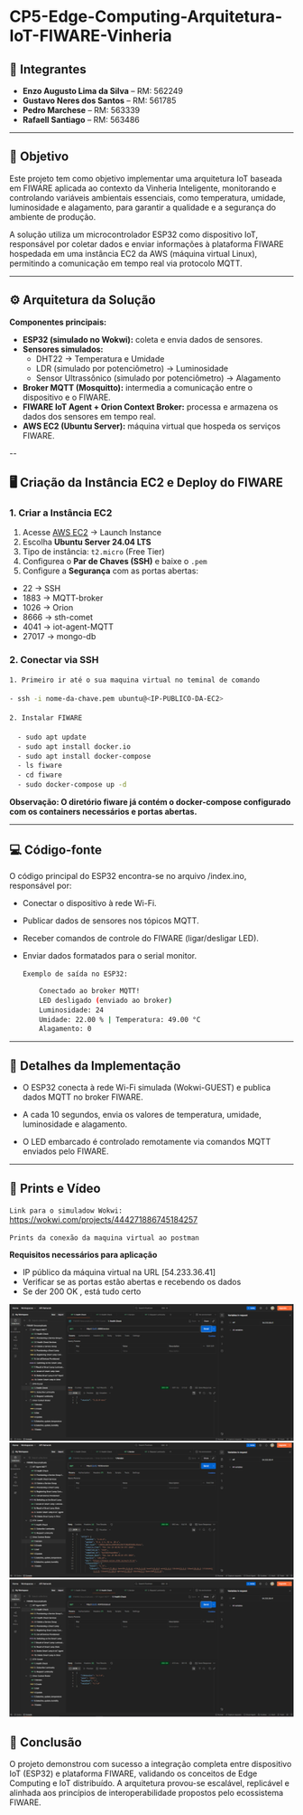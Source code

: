 # CP5-Edge-Computing-Arquitetura-IoT-FIWARE-Vinheria


## 👥 Integrantes
- **Enzo Augusto Lima da Silva** – RM: 562249  
- **Gustavo Neres dos Santos** – RM: 561785  
- **Pedro Marchese** – RM: 563339  
- **Rafaell Santiago** – RM: 563486  

---

## 🎯 Objetivo
Este projeto tem como objetivo implementar uma arquitetura IoT baseada em FIWARE aplicada ao contexto da Vinheria Inteligente, monitorando e controlando variáveis ambientais essenciais, como temperatura, umidade, luminosidade e alagamento, para garantir a qualidade e a segurança do ambiente de produção.

A solução utiliza um microcontrolador ESP32 como dispositivo IoT, responsável por coletar dados e enviar informações à plataforma FIWARE hospedada em uma instância EC2 da AWS (máquina virtual Linux), permitindo a comunicação em tempo real via protocolo MQTT.

---

## ⚙️ Arquitetura da Solução

**Componentes principais:**
- **ESP32 (simulado no Wokwi):** coleta e envia dados de sensores.  
- **Sensores simulados:**
  - DHT22 → Temperatura e Umidade  
  - LDR (simulado por potenciômetro) → Luminosidade  
  - Sensor Ultrassônico (simulado por potenciômetro) → Alagamento  
- **Broker MQTT (Mosquitto):** intermedia a comunicação entre o dispositivo e o FIWARE.  
- **FIWARE IoT Agent + Orion Context Broker:** processa e armazena os dados dos sensores em tempo real.  
- **AWS EC2 (Ubuntu Server):** máquina virtual que hospeda os serviços FIWARE.

--

## 🖥️ Criação da Instância EC2 e Deploy do FIWARE

### 1. Criar a Instância EC2

  1. Acesse [AWS EC2](https://aws.amazon.com/ec2/) → Launch Instance
  2. Escolha **Ubuntu Server 24.04 LTS**
  3. Tipo de instância: `t2.micro` (Free Tier)
  4. Configurea o **Par de Chaves (SSH)** e baixe o `.pem`
  5. Configure a **Segurança** com as portas abertas:
  - 22 → SSH
  - 1883 → MQTT-broker
  - 1026 → Orion 
  - 8666 → sth-comet
  - 4041 → iot-agent-MQTT
  - 27017 → mongo-db

### 2. Conectar via SSH
```bash
1. Primeiro ir até o sua maquina virtual no teminal de comando

- ssh -i nome-da-chave.pem ubuntu@<IP-PUBLICO-DA-EC2>

2. Instalar FIWARE

  - sudo apt update
  - sudo apt install docker.io 
  - sudo apt install docker-compose
  - ls fiware
  - cd fiware
  - sudo docker-compose up -d
```
**Observação: O diretório fiware já contém o docker-compose configurado com os containers necessários e portas abertas.**

---

## 💻 Código-fonte

O código principal do ESP32 encontra-se no arquivo /index.ino, responsável por:

- Conectar o dispositivo à rede Wi-Fi.

- Publicar dados de sensores nos tópicos MQTT.

- Receber comandos de controle do FIWARE (ligar/desligar LED).

- Enviar dados formatados para o serial monitor.
    
    `Exemplo de saída no ESP32:`
    ```bash
        Conectado ao broker MQTT!
        LED desligado (enviado ao broker)
        Luminosidade: 24
        Umidade: 22.00 % | Temperatura: 49.00 °C
        Alagamento: 0
    ```
---

## 🧠 Detalhes da Implementação

- O ESP32 conecta à rede Wi-Fi simulada (Wokwi-GUEST) e publica dados MQTT no broker FIWARE.

- A cada 10 segundos, envia os valores de temperatura, umidade, luminosidade e alagamento.

- O LED embarcado é controlado remotamente via comandos MQTT enviados pelo FIWARE.

---

## 🧾 Prints e Vídeo

`Link para o simuladow Wokwi:` https://wokwi.com/projects/444271886745184257

`Prints da conexão da maquina virtual ao postman`

**Requisitos necessários para aplicação**
- IP público da máquina virtual na URL [54.233.36.41]
- Verificar se as portas estão abertas e recebendo os dados
- Se der 200 OK , está tudo certo

![Porta STH-Comet](./src/images/STH-Comet.png)
![Porta Orion](./src/images/Orion.png)
![Porta Iot-Agent-MQTT](./src/images/Iot-Agent-MQTT.png)



## 🧩 Conclusão

O projeto demonstrou com sucesso a integração completa entre dispositivo IoT (ESP32) e plataforma FIWARE, validando os conceitos de Edge Computing e IoT distribuído.
A arquitetura provou-se escalável, replicável e alinhada aos princípios de interoperabilidade propostos pelo ecossistema FIWARE.